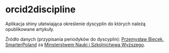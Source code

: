 # orcid2discipline

Aplikacja shiny ułatwiająca określenie dyscyplin do których należą opublikowane artykuły.

Źródło danych (przypisania periodyków do dyscyplin): [Przemysław Biecek, SmarterPoland](https://github.com/pbiecek/SmarterPoland_blog/blob/master/2018/dyscypliny/Wykaz_czasopism_z_baz_Scopus_i_Web_of_Science_-_dyscypliny.txt) za [Minsterstwem Nauki i Szkolnictwwa Wyższego](https://www.gov.pl/web/nauka/przypisanie-dyscyplin-do-czasopism-zaczynamy-konsultacje).
